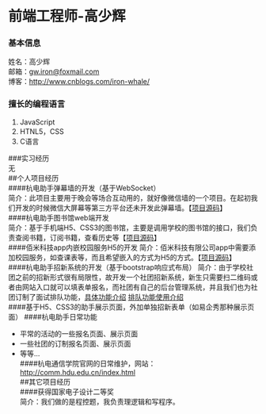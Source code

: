 # 前端工程师-高少辉  
### 基本信息  
姓名：高少辉  
邮箱：gw.iron@foxmail.com  
博客：http://www.cnblogs.com/iron-whale/  
### 擅长的编程语言  
1. JavaScript  
2. HTNL5，CSS  
3. C语言  

###实习经历  
无  
##个人项目经历  
####杭电助手弹幕墙的开发（基于WebSocket）  
简介：此项目主要用于晚会等场合互动用的，就好像微信墙的一个项目。在起初我们开发的时候微信大屏幕等第三方平台还未开发此弹幕墙。【[项目源码](https://github.com/gwiron/gw-resume/tree/master/project/bullet-screen)】  
####杭电助手图书馆web端开发  
简介：基于手机端H5、CSS3的图书馆，主要是调用学校的图书馆的接口，我们负责查阅书籍，订阅书籍，查看历史等【[项目源码](https://github.com/gwiron/gw-resume/tree/master/project/library)】  
####佰米科技app内嵌校园服务H5的开发
简介：佰米科技有限公司app中需要添加校园服务，如查课表等，而且希望嵌入的方式为H5的方式。【[项目源码](https://github.com/gwiron/gw-resume/tree/master/project/%E4%BD%B0%E7%B1%B3%E5%A4%96%E5%8C%85)】  
####杭电助手招新系统的开发（基于bootstrap响应式布局）
简介：由于学校社团之前的招新形式很有局限性，故开发一个社团招新系统，新生只需要扫二维码或者由网站入口就可以填表单报名，而社团有自己的后台管理系统，并且我们也为社团订制了面试排队功能，[具体功能介绍](http://mp.weixin.qq.com/s?__biz=MjM5NDQ5MDAyMQ==&mid=215740136&idx=1&sn=a9a9f8f79216dcc037f18a162efc282c#rd) [排队功能使用介绍](http://mp.weixin.qq.com/s?__biz=MjM5NDQ5MDAyMQ==&mid=215834318&idx=1&sn=d5afc876e77a0e6d00ba6ac5335fca97#rd)  
####基于H5、CSS3的助手展示页面，外加单独招新表单（如易企秀那种展示页面）
####杭电助手日常功能
* 平常的活动的一些报名页面、展示页面  
* 一些社团的订制报名页面、展示页面  
* 等等...  
####杭电通信学院官网的日常维护，网站：http://comm.hdu.edu.cn/index.html  
##其它项目经历  
####获得国家电子设计二等奖  
简介：我们做的是程控题，我负责理逻辑和写程序。  